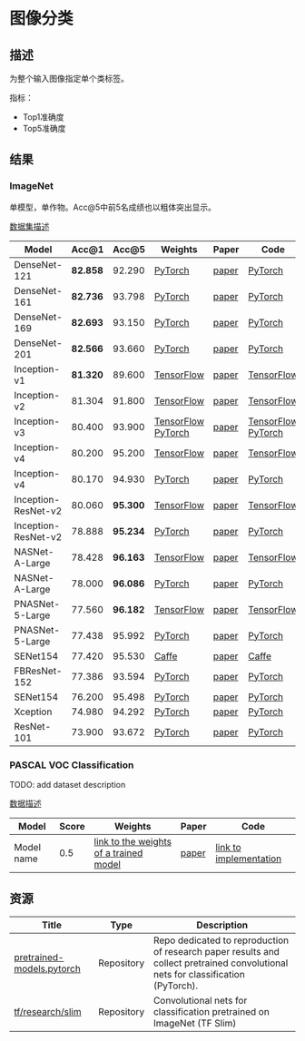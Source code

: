 # 图像分类

## 描述

为整个输入图像指定单个类标签。

指标：

- Top1准确度
- Top5准确度

## 结果

### ImageNet

单模型，单作物。Acc@5中前5名成绩也以粗体突出显示。

[数据集描述](datasets/imagenet_classification.md)

| Model               | Acc@1      | Acc@5      | Weights                                                      | Paper                                     | Code                                                         |
| ------------------- | ---------- | ---------- | ------------------------------------------------------------ | ----------------------------------------- | ------------------------------------------------------------ |
| DenseNet-121        | **82.858** | 92.290     | [PyTorch](https://download.pytorch.org/models/densenet121-a639ec97.pt) | [paper](https://arxiv.org/abs/1608.06993) | [PyTorch](https://github.com/pytorch/vision/blob/master/torchvision/models/densenet.py) |
| DenseNet-161        | **82.736** | 93.798     | [PyTorch](https://download.pytorch.org/models/densenet161-8d451a50.pth) | [paper](https://arxiv.org/abs/1608.06993) | [PyTorch](https://github.com/pytorch/vision/blob/master/torchvision/models/densenet.py) |
| DenseNet-169        | **82.693** | 93.150     | [PyTorch](https://download.pytorch.org/models/densenet169-b2777c0a.pth) | [paper](https://arxiv.org/abs/1608.06993) | [PyTorch](https://github.com/pytorch/vision/blob/master/torchvision/models/densenet.py) |
| DenseNet-201        | **82.566** | 93.660     | [PyTorch](https://download.pytorch.org/models/densenet201-c1103571.pth) | [paper](https://arxiv.org/abs/1608.06993) | [PyTorch](https://github.com/pytorch/vision/blob/master/torchvision/models/densenet.py) |
| Inception-v1        | **81.320** | 89.600     | [TensorFlow](http://download.tensorflow.org/models/inception_v1_2016_08_28.tar.gz) | [paper](http://arxiv.org/abs/1409.4842v1) | [TensorFlow](https://github.com/tensorflow/models/blob/master/research/slim/nets/inception_v1.py) |
| Inception-v2        | 81.304     | 91.800     | [TensorFlow](http://download.tensorflow.org/models/inception_v2_2016_08_28.tar.gz) | [paper](http://arxiv.org/abs/1502.03167)  | [TensorFlow](https://github.com/tensorflow/models/blob/master/research/slim/nets/inception_v2.py) |
| Inception-v3        | 80.400     | 93.900     | [TensorFlow](http://download.tensorflow.org/models/inception_v3_2016_08_28.tar.gz) [PyTorch](https://download.pytorch.org/models/inception_v3_google-1a9a5a14.pth) | [paper](http://arxiv.org/abs/1502.03167)  | [TensorFlow](https://github.com/tensorflow/models/blob/master/research/slim/nets/inception_v3.py) [PyTorch](https://github.com/pytorch/vision/blob/master/torchvision/models/inception.py) |
| Inception-v4        | 80.200     | 95.200     | [TensorFlow](http://download.tensorflow.org/models/inception_v4_2016_09_09.tar.gz) | [paper](http://arxiv.org/abs/1602.07261)  | [TensorFlow](https://github.com/tensorflow/models/blob/master/research/slim/nets/inception_v4.py) |
| Inception-v4        | 80.170     | 94.930     | [PyTorch](http://data.lip6.fr/cadene/pretrainedmodels/inceptionv4-8e4777a0.pth) | [paper](http://arxiv.org/abs/1602.07261)  | [PyTorch](https://github.com/Cadene/pretrained-models.pytorch/blob/master/pretrainedmodels/models/inceptionv4.py) |
| Inception-ResNet-v2 | 80.060     | **95.300** | [TensorFlow](http://download.tensorflow.org/models/inception_resnet_v2_2016_08_30.tar.gz) | [paper](http://arxiv.org/abs/1602.07261)  | [TensorFlow](https://github.com/tensorflow/models/blob/master/research/slim/nets/inception_resnet_v2.py) |
| Inception-ResNet-v2 | 78.888     | **95.234** | [PyTorch](http://data.lip6.fr/cadene/pretrainedmodels/inceptionresnetv2-520b38e4.pth) | [paper](http://arxiv.org/abs/1602.07261)  | [PyTorch](https://github.com/Cadene/pretrained-models.pytorch/blob/master/pretrainedmodels/models/inceptionresnetv2.py) |
| NASNet-A-Large      | 78.428     | **96.163** | [TensorFlow](https://storage.googleapis.com/download.tensorflow.org/models/nasnet-a_large_04_10_2017.tar.gz) | [paper](https://arxiv.org/abs/1707.07012) | [TensorFlow](https://github.com/tensorflow/models/blob/master/research/slim/nets/nasnet/nasnet.py) |
| NASNet-A-Large      | 78.000     | **96.086** | [PyTorch](http://data.lip6.fr/cadene/pretrainedmodels/nasnetalarge-a1897284.pth) | [paper](https://arxiv.org/abs/1707.07012) | [PyTorch](https://github.com/Cadene/pretrained-models.pytorch/blob/master/pretrainedmodels/models/nasnet.py) |
| PNASNet-5-Large     | 77.560     | **96.182** | [TensorFlow](https://storage.googleapis.com/download.tensorflow.org/models/pnasnet-5_large_2017_12_13.tar.gz) | [paper](https://arxiv.org/abs/1712.00559) | [TensorFlow](https://github.com/tensorflow/models/blob/master/research/slim/nets/nasnet/pnasnet.py) |
| PNASNet-5-Large     | 77.438     | 95.992     | [PyTorch](http://data.lip6.fr/cadene/pretrainedmodels/pnasnet5large-bf079911.pth) | [paper](https://arxiv.org/abs/1712.00559) | [PyTorch](https://github.com/Cadene/pretrained-models.pytorch/blob/master/pretrainedmodels/models/pnasnet.py) |
| SENet154            | 77.420     | 95.530     | [Caffe](https://drive.google.com/file/d/0BwHV3BlNKkWlbTFZbzFTSXBUTUE/view?usp=sharing) | [paper](https://arxiv.org/abs/1709.01507) | [Caffe](https://github.com/hujie-frank/SENet)                |
| FBResNet-152        | 77.386     | 93.594     | [PyTorch](https://github.com/Cadene/pretrained-models.pytorch/blob/master/pretrainedmodels/models/fbresnet.py) | [paper](https://arxiv.org/abs/1512.03385) | [PyTorch](https://github.com/Cadene/pretrained-models.pytorch/blob/master/pretrainedmodels/models/fbresnet.py) |
| SENet154            | 76.200     | 95.498     | [PyTorch](http://data.lip6.fr/cadene/pretrainedmodels/senet154-c7b49a05.pth) | [paper](https://arxiv.org/abs/1709.01507) | [PyTorch](https://github.com/Cadene/pretrained-models.pytorch/blob/master/pretrainedmodels/models/senet.py) |
| Xception            | 74.980     | 94.292     | [PyTorch](http://data.lip6.fr/cadene/pretrainedmodels/xception-b5690688.pth) | [paper](https://arxiv.org/abs/1610.02357) | [PyTorch](https://github.com/Cadene/pretrained-models.pytorch/blob/master/pretrainedmodels/models/xception.py) |
| ResNet-101          | 73.900     | 93.672     | [PyTorch](https://download.pytorch.org/models/resnet101-5d3b4d8f.pth) | [paper](https://arxiv.org/abs/1512.03385) | [PyTorch](https://github.com/pytorch/vision/blob/master/torchvision/models/resnet.py) |

### PASCAL VOC Classification

TODO: add dataset description

[数据描述](datasets/...)

| Model      | Score | Weights                                                      | Paper                                     | Code                                                         |
| ---------- | ----- | ------------------------------------------------------------ | ----------------------------------------- | ------------------------------------------------------------ |
| Model name | 0.5   | [link to the weights of a trained model](https://github.com/Lextal/SotA-CV/blob/master/content) | [paper](https://arxiv.org/abs/0000.00000) | [link to implementation](https://github.com/Lextal/SotA-CV/blob/master/content) |

## 资源

| Title                                                        | Type       | Description                                                  |
| ------------------------------------------------------------ | ---------- | ------------------------------------------------------------ |
| [pretrained-models.pytorch](https://github.com/Cadene/pretrained-models.pytorch) | Repository | Repo dedicated to reproduction of research paper results and collect pretrained convolutional nets for classification (PyTorch). |
| [tf/research/slim](https://github.com/tensorflow/models/tree/master/research/slim) | Repository | Convolutional nets for classification pretrained on ImageNet (TF Slim) |

